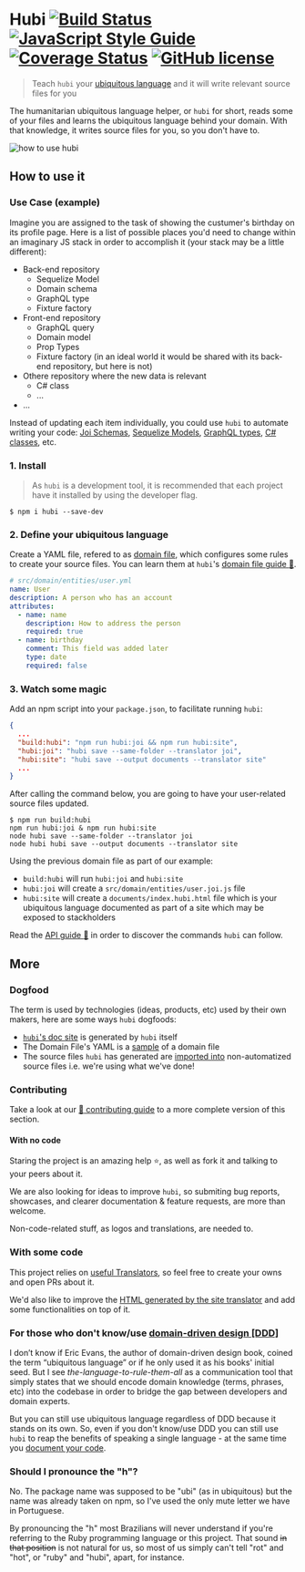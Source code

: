 # Hubi [![Build Status](https://travis-ci.org/mvcds/hubi.svg?branch=master)](https://travis-ci.org/mvcds/hubi) [![JavaScript Style Guide](https://img.shields.io/badge/code_style-standard-brightgreen.svg)](https://standardjs.com) [![Coverage Status](https://coveralls.io/repos/github/mvcds/hubi/badge.svg?branch=master)](https://coveralls.io/github/mvcds/hubi?branch=master) [![GitHub license](https://img.shields.io/github/license/mvcds/hubi.svg?style=flat-square)](https://github.com/mvcds/hubi/blob/master/LICENSE)

> Teach `hubi` your [ubiquitous language](https://martinfowler.com/bliki/UbiquitousLanguage.html) and it will write relevant source files for you

The humanitarian ubiquitous language helper, or `hubi` for short, reads some of your files and learns the ubiquitous language behind your domain. With that knowledge, it writes source files for you, so you don't have to.

<img src="./assets/hubi.gif" alt="how to use hubi" title="how to use hubi" />

## How to use it

### Use Case (example)

Imagine you are assigned to the task of showing the custumer's birthday on its profile page. Here is a list of possible places you'd need to change within an imaginary JS stack in order to accomplish it (your stack may be a little different):

* Back-end repository
  - Sequelize Model
  - Domain schema
  - GraphQL type
  - Fixture factory
* Front-end repository
  - GraphQL query
  - Domain model
  - Prop Types
  - Fixture factory (in an ideal world it would be shared with its back-end repository, but here is not)
* Othere repository where the new data is relevant
  - C# class
  - ...
* ...

Instead of updating each item individually, you could use `hubi` to automate writing your code: [Joi Schemas](https://github.com/mvcds/hubi/issues/17), [Sequelize Models](https://github.com/mvcds/hubi/issues/26), [GraphQL types](https://github.com/mvcds/hubi/issues/27), [C# classes](https://github.com/mvcds/hubi/issues/28), etc.

### 1. Install

> As `hubi` is a development tool, it is recommended that each project have it installed by using the developer flag.

```
$ npm i hubi --save-dev
```

### 2. Define your ubiquitous language

Create a YAML file, refered to as [domain file](https://mvcds.github.io/hubi/#domain-file), which configures some rules to create your source files. You can learn them at `hubi`'s [domain file guide :green_book:](./docs/domain-file-guide.md).

```yaml
# src/domain/entities/user.yml
name: User
description: A person who has an account
attributes:
  - name: name
    description: How to address the person
    required: true
  - name: birthday
    comment: This field was added later
    type: date
    required: false
```

### 3. Watch some magic

Add an npm script into your `package.json`, to facilitate running `hubi`:

```json
{
  ...
  "build:hubi": "npm run hubi:joi && npm run hubi:site",
  "hubi:joi": "hubi save --same-folder --translator joi",
  "hubi:site": "hubi save --output documents --translator site"
  ...
}
```

After calling the command below, you are going to have your user-related source files updated.

```shell
$ npm run build:hubi
npm run hubi:joi & npm run hubi:site
node hubi save --same-folder --translator joi
node hubi hubi save --output documents --translator site
```

Using the previous domain file as part of our example:

* `build:hubi` will run `hubi:joi` and `hubi:site`
* `hubi:joi` will create a `src/domain/entities/user.joi.js` file
* `hubi:site` will create a `documents/index.hubi.html` file which is your ubiquitous language documented as part of a site which may be exposed to stackholders

Read the [API guide :green_book:](./docs/api.md) in order to discover the commands `hubi` can follow.

## More

### Dogfood

The term is used by technologies (ideas, products, etc) used by their own makers, here are some ways `hubi` dogfoods:

* [`hubi`'s doc site](https://mvcds.github.io/hubi#all) is generated by `hubi` itself
* The Domain File's YAML is a [sample](src/Domain/Entities/UbiquitousToken/domain-file.yml) of a domain file
* The source files `hubi` has generated are [imported into](https://github.com/mvcds/hubi/blob/523eb385e8f950224ee7791c8fd4edb47986ee4c/src/Domain/Objects/AttributeParser/Attributes/Attribute.js#L3) non-automatized source files i.e. we're using what we've done!

### Contributing

Take a look at our [:green_book: contributing guide](CONTRIBUTING.md) to a more complete version of this section.

#### With no code

Staring the project is an amazing help :star:, as well as fork it and talking to your peers about it.

We are also looking for ideas to improve `hubi`, so submiting bug reports, showcases, and clearer documentation & feature requests, are more than welcome.

Non-code-related stuff, as logos and translations, are needed to.

### With some code

This project relies on [useful Translators](https://github.com/mvcds/hubi/projects/2), so feel free to create your owns and open PRs about it.

We'd also like to improve the [HTML generated by the site translator](https://github.com/mvcds/hubi/issues/35) and add some functionalities on top of it.

### For those who don't know/use [domain-driven design [DDD]](https://airbrake.io/blog/software-design/domain-driven-design)

I don’t know if Eric Evans, the author of domain-driven design book, coined the term “ubiquitous language” or if he only used it as his books' initial seed. But I see *the-language-to-rule-them-all* as a communication tool that simply states that we should encode domain knowledge (terms, phrases, etc) into the codebase in order to bridge the gap between developers and domain experts.

But you can still use ubiquitous language regardless of DDD because it stands on its own. So, even if you don't know/use DDD you can still use `hubi` to reap the benefits of speaking a single language - at the same time you [document your code](https://developers.redhat.com/blog/2017/06/21/documentation-as-code/).

### Should I pronounce the "h"?

No. The package name was supposed to be "ubi" (as in ubiquitous) but the name was already taken on npm, so I've used the only mute letter we have in Portuguese.

By pronouncing the "h" most Brazilians will never understand if you're referring to the Ruby programming language or this project. That sound ~~in that position~~ is not natural for us, so most of us simply can't tell "rot" and "hot", or "ruby" and "hubi", apart, for instance.
